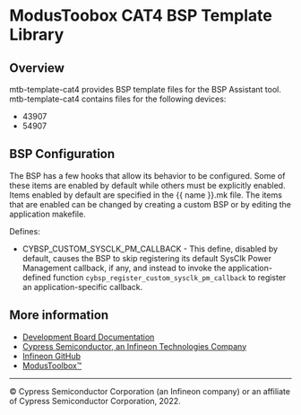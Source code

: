 # ModusToobox CAT4 BSP Template Library

## Overview

mtb-template-cat4 provides BSP template files for the BSP Assistant tool. mtb-template-cat4 contains files for the following devices:

* 43907
* 54907

## BSP Configuration

The BSP has a few hooks that allow its behavior to be configured. Some of these items are enabled by default while others must be explicitly enabled. Items enabled by default are specified in the {{ name }}.mk file. The items that are enabled can be changed by creating a custom BSP or by editing the application makefile.

Defines:
* CYBSP_CUSTOM_SYSCLK_PM_CALLBACK - This define, disabled by default, causes the BSP to skip registering its default SysClk Power Management callback, if any, and instead to invoke the application-defined function `cybsp_register_custom_sysclk_pm_callback` to register an application-specific callback.


## More information
* [Development Board Documentation](https://www.cypress.com/documentation/development-kitsboards)
* [Cypress Semiconductor, an Infineon Technologies Company](https://www.cypress.com)
* [Infineon GitHub](https://github.com/infineon)
* [ModusToolbox™](https://www.cypress.com/products/modustoolbox-software-environment)

---
© Cypress Semiconductor Corporation (an Infineon company) or an affiliate of Cypress Semiconductor Corporation, 2022.
